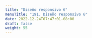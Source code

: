 ```yaml
---
title: "Diseño responsivo 6"
menuTitle: "191. Diseño responsivo 6"
date: 2022-12-24T07:47:01-08:00
draft: false
weight: 55
---
```

